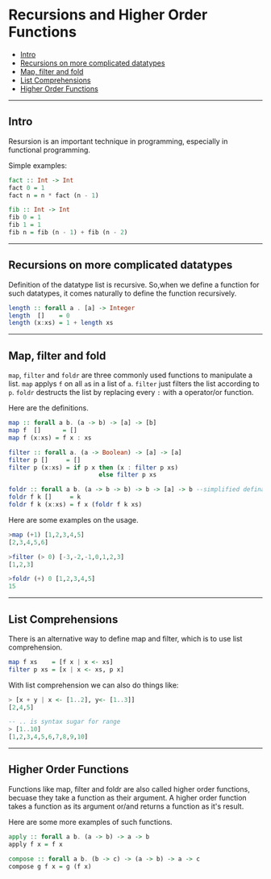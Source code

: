# Recursions and Higher Order Functions

- [Intro](#intro)
- [Recursions on more complicated datatypes](#recursions-on-more-complicated-datatypes)
- [Map, filter and fold](#map-filter-and-fold)
- [List Comprehensions](#list-comprehensions)
- [Higher Order Functions](#higher-order-functions)

---

## Intro

Resursion is an important technique in programming, especially in functional programming.

Simple examples:

```haskell
fact :: Int -> Int
fact 0 = 1
fact n = n * fact (n - 1)

fib :: Int -> Int
fib 0 = 1
fib 1 = 1
fib n = fib (n - 1) + fib (n - 2)
```



---

## Recursions on more complicated datatypes

Definition of the datatype list is recursive. So,when we define a function for such datatypes, it comes naturally to define the function recursively.

```haskell
length :: forall a . [a] -> Integer
length  []    = 0
length (x:xs) = 1 + length xs
```



---

## Map, filter and fold

`map`, `filter` and `foldr` are three commonly used functions to manipulate a list. `map` applys `f` on all `a`s in a list of `a`. `filter` just filters the list according to `p`. `foldr` destructs the list by replacing every `:` with a operator/or function.

Here are the definitions.

```haskell
map :: forall a b. (a -> b) -> [a] -> [b]
map f  []      = []
map f (x:xs) = f x : xs

filter :: forall a. (a -> Boolean) -> [a] -> [a]
filter p []     = []
filter p (x:xs) = if p x then (x : filter p xs)
                         else filter p xs

foldr :: forall a b. (a -> b -> b) -> b -> [a] -> b --simplified defination see typeclass for more info
foldr f k []     = k
foldr f k (x:xs) = f x (foldr f k xs)
```

Here are some examples on the usage.

```haskell
>map (+1) [1,2,3,4,5]
[2,3,4,5,6]

>filter (> 0) [-3,-2,-1,0,1,2,3]
[1,2,3]

>foldr (+) 0 [1,2,3,4,5]
15
```



---

## List Comprehensions

There is an alternative way to define map and filter, which is to use list comprehension.

```haskell
map f xs    = [f x | x <- xs]
filter p xs = [x | x <- xs, p x]
```

With list comprehension we can also do things like:

```haskell
> [x + y | x <- [1..2], y<- [1..3]]
[2,4,5]

-- .. is syntax sugar for range
> [1..10]
[1,2,3,4,5,6,7,8,9,10]

```



---

## Higher Order Functions

Functions like map, filter and foldr are also called higher order functions, becuase they take a function as their argument. A higher order function takes a function as its argument or/and returns a function as it's result.

Here are some more examples of such functions.

```haskell
apply :: forall a b. (a -> b) -> a -> b
apply f x = f x

compose :: forall a b. (b -> c) -> (a -> b) -> a -> c
compose g f x = g (f x)
```
